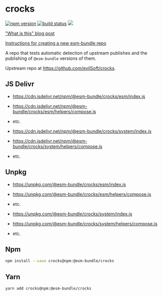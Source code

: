 # crocks

[![npm version](https://img.shields.io/npm/v/@esm-bundle/crocks.svg?style=flat)](https://www.npmjs.com/package/@esm-bundle/crocks) [![build status](https://travis-ci.com/esm-bundle/crocks.svg?branch=master)](https://travis-ci.com/esm-bundle/crocks) [![](https://data.jsdelivr.com/v1/package/npm/@esm-bundle/crocks/badge)](https://www.jsdelivr.com/package/npm/@esm-bundle/crocks)

["What is this" blog post](https://medium.com/@joeldenning/an-esm-bundle-for-any-npm-package-5f850db0e04d)

[Instructions for creating a new esm-bundle repo](https://github.com/esm-bundle/new-repo-instructions)

A repo that tests automatic detection of upstream publishes and the publishing of `@esm-bundle` versions of them.

Upstream repo at https://github.com/evilSoft/crocks.

## JS Delivr

- https://cdn.jsdelivr.net/npm/@esm-bundle/crocks/esm/index.js
- https://cdn.jsdelivr.net/npm/@esm-bundle/crocks/esm/helpers/compose.js
- etc.

- https://cdn.jsdelivr.net/npm/@esm-bundle/crocks/system/index.js
- https://cdn.jsdelivr.net/npm/@esm-bundle/crocks/system/helpers/compose.js
- etc.

## Unpkg

- https://unpkg.com/@esm-bundle/crocks/esm/index.js
- https://unpkg.com/@esm-bundle/crocks/esm/helpers/compose.js
- etc.

- https://unpkg.com/@esm-bundle/crocks/system/index.js
- https://unpkg.com/@esm-bundle/crocks/system/helpers/compose.js
- etc.

## Npm

```sh
npm install --save crocks@npm:@esm-bundle/crocks
```

## Yarn

```sh
yarn add crocks@npm:@esm-bundle/crocks
```
